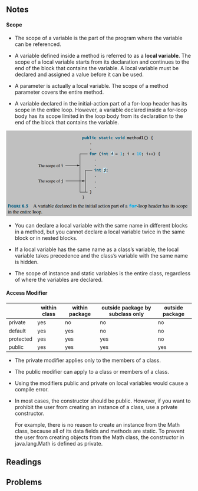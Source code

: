 ## Notes

#### Scope

* The scope of a variable is the part of the program where the variable can be referenced.

* A variable defined inside a method is referred to as a **local variable**. The scope of a local variable starts from its declaration and continues to the end of the block that contains the variable. A local variable must be declared and assigned a value before it can be used.
* A parameter is actually a local variable. The scope of a method parameter covers the entire method.
* A variable declared in the initial-action part of a for-loop header has its scope in the entire loop. However, a variable declared inside a for-loop body has its scope limited in the loop body from its declaration to the end of the block that contains the variable.

![For Loop Schope](../../images/scope_for.png)

* You can declare a local variable with the same name in different blocks in a method, but you cannot declare a local variable twice in the same block or in nested blocks.

* If a local variable has the same name as a class’s variable, the local variable takes precedence and the class’s variable with the same name is hidden.

* The scope of instance and static variables is the entire class, regardless of where the variables are declared.

#### Access Modifier

   | | within class | within package | outside package by subclass only | outside package
   | ---|---|---|--|---
   | private | yes | no | no | no
   | default | yes | yes | no | no
   | protected | yes | yes | yes | no
   | public | yes | yes | yes | yes


* The private modifier applies only to the members of a class.

* The public modifier can apply to a class or members of a class.

* Using the modifiers public and private on local variables would cause a compile error.

* In most cases, the constructor should be public. However, if you want to prohibit the user from creating an instance of a class, use a private constructor.

  For example, there is no reason to create an instance from the Math class, because all of its data fields and methods are static. To prevent the user from creating objects from the Math class, the constructor in java.lang.Math is defined as private.






## Readings



## Problems
